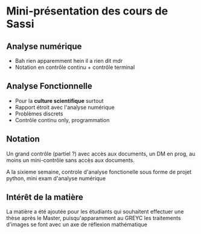 # Mini-présentation des cours de Sassi

## Analyse numérique

- Bah rien apparemment hein il a rien dit mdr
- Notation en contrôle continu + contrôle terminal

## Analyse Fonctionnelle

- Pour la __culture scientifique__ surtout
- Rapport étroit avec l'analyse numérique
- Problèmes discrets
- Contrôle continu only, programmation

## Notation

Un grand contrôle (partiel ?) avec accès aux documents, un DM en prog, au moins un mini-contrôle sans accès aux documents.

A la sixieme semaine, controle d'analyse fonctionelle sous forme de projet python, mini exam d'analyse numérique

## Intérêt de la matière

La matière a été ajoutée pour les étudiants qui souhaitent effectuer une thèse après le Master, puisqu'apparamment au GREYC les traitements d'images se font avec un axe de réflexion mathématique
